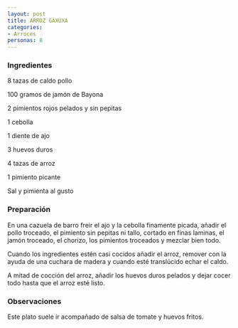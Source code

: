 ```yaml
---
layout: post
title: ARROZ GAXUXA
categories:
- Arroces
personas: 8 
---
```

<h3>Ingredientes</h3>
8 tazas de caldo pollo

100 gramos de jamón de Bayona

2 pimientos rojos pelados y sin pepitas

1 cebolla

1 diente de ajo

3 huevos duros

4 tazas de arroz

1 pimiento picante

Sal y pimienta al gusto

<h3>Preparación</h3>
En una cazuela de barro freir el ajo y la cebolla finamente picada, añadir el pollo troceado, el pimiento sin pepitas ni tallo, cortado en finas laminas, el jamón troceado, el chorizo, los pimientos troceados y mezclar bien todo.

Cuando los ingredientes estén casi cocidos añadir el arroz, remover con la ayuda de una cuchara de madera y cuando esté translúcido echar el caldo.

A mitad de cocción del arroz, añadir los huevos duros pelados y dejar cocer todo hasta que el arroz esté listo.

<h3>Observaciones</h3>
Este plato suele ir acompañado de salsa de tomate y huevos fritos.